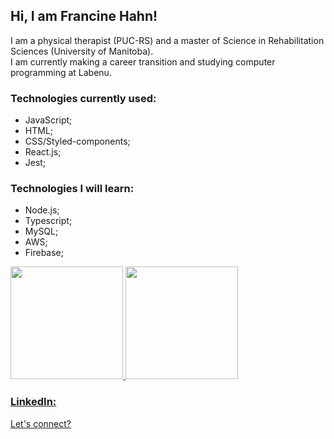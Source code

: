 ## Hi, I am Francine Hahn!

I am a physical therapist (PUC-RS) and a master of Science in Rehabilitation Sciences (University of Manitoba).
<br/>
I am currently making a career transition and studying computer programming at Labenu.

### Technologies currently used:
- JavaScript;
- HTML;
- CSS/Styled-components;
- React.js;
- Jest;

### Technologies I will learn:
- Node.js;
- Typescript;
- MySQL;
- AWS;
- Firebase;

<div>
  <a href="https://github.com/francinehahn/francinehahn">
  <img height="180em" src="https://github-readme-stats.vercel.app/api?username=francinehahn&show_icons=true&theme=radical&include_all_commits=true&count_private=true"/>
  <img height="180em" src="https://github-readme-stats.vercel.app/api/top-langs/?username=francinehahn&layout=compact&langs_count=10&theme=radical"/>
</div>

### LinkedIn:
[Let's connect?](https://www.linkedin.com/in/francine-hahn-4a0674149)

